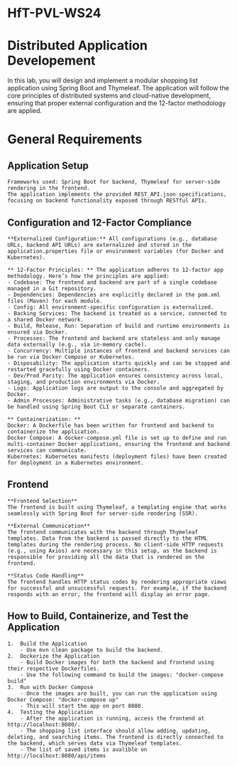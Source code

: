 # HfT-PVL-WS24

# Distributed Application Developement

In this lab, you will design and implement a modular shopping list application using Spring Boot and Thymeleaf. The application will follow the core principles of distributed systems and cloud-native development, ensuring that proper external configuration and the 12-factor methodology are applied.

# General Requirements

##	Application Setup
	Frameworks used: Spring Boot for backend, Thymeleaf for server-side rendering in the frontend.
	The application implements the provided REST_API.json specifications, focusing on backend functionality exposed through RESTful APIs.

##	Configuration and 12-Factor Compliance
	**Externalized Configuration:** All configurations (e.g., database URLs, backend API URLs) are externalized and stored in the application.properties file or environment variables (for Docker and Kubernetes).

	** 12-Factor Principles: ** The application adheres to 12-factor app methodology. Here’s how the principles are applied:
	- Codebase: The frontend and backend are part of a single codebase managed in a Git repository.
	- Dependencies: Dependencies are explicitly declared in the pom.xml files (Maven) for each module.
	- Config: All environment-specific configuration is externalized.
	- Backing Services: The backend is treated as a service, connected to a shared Docker network.
	- Build, Release, Run: Separation of build and runtime environments is ensured via Docker.
	- Processes: The frontend and backend are stateless and only manage data externally (e.g., via in-memory cache).
	- Concurrency: Multiple instances of frontend and backend services can be run via Docker Compose or Kubernetes.
	- Disposability: The application starts quickly and can be stopped and restarted gracefully using Docker containers.
	- Dev/Prod Parity: The application ensures consistency across local, staging, and production environments via Docker.
	- Logs: Application logs are output to the console and aggregated by Docker.
	- Admin Processes: Administrative tasks (e.g., database migration) can be handled using Spring Boot CLI or separate containers.

    ** Containerization: **
	Docker: A Dockerfile has been written for frontend and backend to containerize the application.
	Docker Compose: A docker-compose.yml file is set up to define and run multi-container Docker applications, ensuring the frontend and backend services can communicate.
	Kubernetes: Kubernetes manifests (deployment files) have been created for deployment in a Kubernetes environment.


## Frontend
    **Frontend Selection**
    The frontend is built using Thymeleaf, a templating engine that works seamlessly with Spring Boot for server-side rendering (SSR).

    **External Communication**
    The frontend communicates with the backend through Thymeleaf templates. Data from the backend is passed directly to the HTML templates during the rendering process. No client-side HTTP requests (e.g., using Axios) are necessary in this setup, as the backend is responsible for providing all the data that is rendered on the frontend.

    **Status Code Handling**
    The frontend handles HTTP status codes by rendering appropriate views for successful and unsuccessful requests. For example, if the backend responds with an error, the frontend will display an error page.


## How to Build, Containerize, and Test the Application

    1.	Build the Application
        - Use mvn clean package to build the backend.
    2.	Dockerize the Application
        - Build Docker images for both the backend and frontend using their respective Dockerfiles.
        - Use the following command to build the images: "docker-compose build"
    3.	Run with Docker Compose
        - Once the images are built, you can run the application using Docker Compose: "docker-compose up"
        - This will start the app on port 8080.
    4.	Testing the Application
        - After the application is running, access the frontend at http://localhost:8080/.
        - The shopping list interface should allow adding, updating, deleting, and searching items. The frontend is directly connected to the backend, which serves data via Thymeleaf templates.
        - The list of saved items is avalible on http://localhost:8080/api/items
